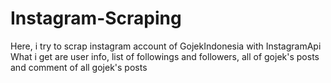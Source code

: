 # Instagram-Scraping
Here, i try to scrap instagram account of GojekIndonesia with InstagramApi
What i get are user info, list of followings and followers, all of gojek's posts and comment of all gojek's posts
